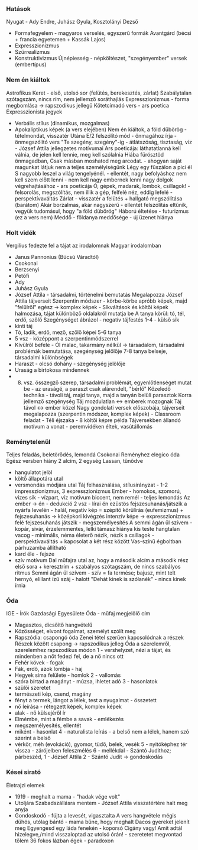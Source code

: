 ### Hatások
Nyugat - Ady Endre, Juhász Gyula, Kosztolányi Dezső
- Formafegyelem - magyaros verselés, egyszerű formák
Avantgárd (bécsi + francia egyetemen + Kassák Lajos)
- Expresszionizmus
- Szürrealizmus
- Konstruktivizmus
Újnépiesség - népköltészet, "szegényember" versek (embertípus)
### Nem én kiáltok
Astrofikus
Keret - első, utolsó sor (felütés, berekesztés, zárlat)
Szabálytalan szótagszám, nincs rím, nem jellemző soráthajlás
Expresszionizmus - forma megbomlása -> rapszodikus jellegű
Kötetcímadó vers - ars poetica
Expresszionista jegyek
- Verbális stílus (dinamikus, mozgalmas)
- Apokaliptikus képek (a vers elejében)
Nem én kiáltok, a föld dübörög - tételmondat, visszatér
Utána E/2 felszólító mód - önmagához írja - önmegszólító vers
"Te szegény, szegény"-ig - átlátszóság, tisztaság, víz - József Attila jellegzetes motívumai
Ars poeticája: láthatatlanná kell válnia, de jelen kell lennie, meg kell szólalnia
Hiába fürösztöd önmagadban, Csak másban moshatod meg arcodat. - ahogyan saját magunkat látjuk nem a teljes személyiségünk
Légy egy fűszálon a pici él S nagyobb leszel a világ tengelyénél. - ellentét, nagy befolyáshoz nem kell szem előtt lenni - nem kell nagy embernek lenni nagy dolgok végrehajtásához - ars poeticája
Ó, gépek, madarak, lombok, csillagok! - felsorolás, megszólítás, nem illik a gép, felfelé néz, eddig lefelé - perspektívaváltás
Zárlat - visszatér a felütés + hallgató megszólítása (barátom)
Akár borzalmas, akár nagyszerű - ellentét
felszólítás eltűnik, vegyük tudomásul, hogy "a föld dübörög"
Háború éltetése - futurizmus (ez a vers nem)
Meddő - földanya meddősége - új üzenet hiánya
### Holt vidék
Vergilius fedezte fel a tájat az irodalomnak
Magyar irodalomban
- Janus Pannonius (Búcsú Váradtól)
- Csokonai
- Berzsenyi
- Petőfi
- Ady
- Juhász Gyula
- József Attila - társadalmi, történelmi bemutatás
Megalapozza József Attila tájverseit
Szerpentin módszer - körbe-körbe apróbb képek, majd "felülről" egész -> komplex képek - Síkváltások és költői képek halmozása, tájat különböző oldalakról mutatja be
A tanya körül: tó, tél, erdő, szőlő
Szegénységet ábrázol - negatív tájfestés
1-4 - külső sík 
- kinti táj
- Tó, ladik, erdő, mező, szőlő képei
5-6 tanya
- 5 vsz - középpont a szerpentinmódszerrel
- Kívülről befele - Ól malac, takarmány nélkül -> társadalom, társadalmi problémák bemutatása, szegénység jelölője
7-8 tanya belseje, társadalmi különbségek
- Haraszt - olcsó dohány - szegénység jelölője
- Uraság a birtokosa mindennek
- 8. vsz. összegző szerep, társadalmi problémát, egyenlőtlenséget mutat be - az uraságé, a paraszt csak alárendelt, "bérlő"
Közeledő technika - távoli táj, majd tanya, majd a tanyán belüli parasztok
Korra jellemző szegénység
Táj mozdulatlan <-> emberek mozognak
Táj távol <-> ember közel
Nagy gondolati versek előszobája, tájverseit megalapozza (szerpentin módszer, komplex képek) - Classroom feladat - Téli éjszaka - 8 költői képre példa
Tájversekben állandó motívum a vonat - peremvidéken éltek, vasútállomás
### Reménytelenül
Teljes feladás, beletörődés, lemondá
Csokonai Reményhez elegico óda
Egész versben hiány
2 alcím, 2 egység
Lassan, tűnődve
- hangulatot jelöl
- költő állapotára utal
- versmondás módjára utal
Táj felhasználása, stílusirányzat - 1-2 impresszionizmus, 3 expresszionizmus
Ember - homokos, szomorú, vizes sík - vízpart, víz motívum
biccent, nem remél - teljes lemondás
Az ember -> én - dedukció
2 vsz - lírai én
ezüstös fejszesuhanás/játszik a nyárfa levelén - halál, negatív kép = szépítő körülírás (eufemizmus) + fejszesuhanás -> középkori kivégzés intenzív képe -> expresszionizmus felé
fejszesuhanás játszik - megszemélyesítés
A semmi ágán ül szívem - kopár, sivár, érzelemmentes, lelki támasz hiánya
kis teste hangtalan vacog - minimális, néma életerő
nézik, nézik a csillagok - perspektívaváltás + kapcsolat a két rész között
Vas-színű égboltban
párhuzamba állítható
- kard éle - fejsze
- szív motívum
Dal műfajra utal az, hogy a második alcím a második rész első sora + keresztrím + szabályos szótagszám, de nincs szabályos ritmus
Semmi ágán ül szívem - szív = fa termése; bajusz, mint telt hernyó, elillant ízű száj - halott
"Dehát kinek is szólanék" - nincs kinek írnia
### Óda
IGE - Írók Gazdasági Egyesülete
Óda - műfaj megjelölő cím
- Magasztos, dicsőítő hangvételű
- Közösséget, elvont fogalmat, személyt szólít meg
- Rapszódia: csapongó óda
Zenei tétel szerűen kapcsolódnak a részek
Részek között csapong -> rapszodikus jelleg
Óda a szerelemről, szerelemhez rapszodikus módon
1 - vershelyzet, nézi a tájat, és mindenben a nőt fedezi fel, de a nő nincs ott
- Fehér kövek - fogak 
- Fák, erdő, azok lombja - haj
- Hegyek sima felülete - homlok
2 - vallomás
- szóra bírtad a magányt - múzsa, ihletet adó
3 - hasonlatok
- szülői szeretet
- természeti kép, csend, magány
- fényt a termek, lángot a lélek, test a nyugalmat - összetett
- nő leírása - rétegzett képek, komplex képek
- alak - nő külsejéről ír
- Elmémbe, mint a fémbe a savak - emlékezés
- megszemélyesítés, ellentét
- miként - hasonlat
4 - naturalista leírás - a belső nem a lélek, hanem szó szerint a belső
- vérkör, méh (evokáció), gyomor, tüdő, belek, vesék
5 - nyitóképhez tér vissza - zárójelben feleszmélés
6 - mellékdal - Szántó Judithoz; párbeszéd, 1 - József Attila 2 - Szántó Judit -> gondoskodás
### Kései sirató
Életrajzi elemek
- 1919 - meghalt a mama - "hadak vége volt"
- Utoljára Szabadszállásra mentem - József Attila visszatértére halt meg anyja
- Gondoskodó - fújta a levesét, vigasztalta
A vers hangvétele mégis dühös, utólag bántó - mama bűne, hogy meghalt
Dacos gyereket jelenít meg
Egyengesd egy láda fenekén - koporsó
Cigány vagy! Amit adtál hizelegve,/mind visszaloptad az utolsó órán! - szeretetet megvontad tőlem
36 fokos lázban égek - paradoxon